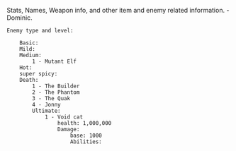 Stats, Names, Weapon info, and other item and enemy related information. - Dominic.

	Enemy type and level:
		
		Basic:
		Mild:
		Medium:
			1 - Mutant Elf
		Hot:
		super spicy:
		Death:
			1 - The Builder
			2 - The Phantom
			3 - The Quak
			4 - Jonny
			Ultimate: 
				1 - Void cat
					health: 1,000,000
					Damage: 
						base: 1000
						Abilities:
							
					
